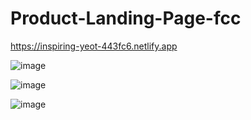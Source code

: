 # Product-Landing-Page-fcc

https://inspiring-yeot-443fc6.netlify.app

![image](https://user-images.githubusercontent.com/104005289/196387090-16ab3a8a-ade7-495d-8c27-89d45980b776.png)

![image](https://user-images.githubusercontent.com/104005289/196387107-3cf4829d-f4a4-4bad-ada0-4d547b4b5b77.png)

![image](https://user-images.githubusercontent.com/104005289/196387134-8418a44d-3ac5-4954-8f4e-64901dbe29ef.png)
